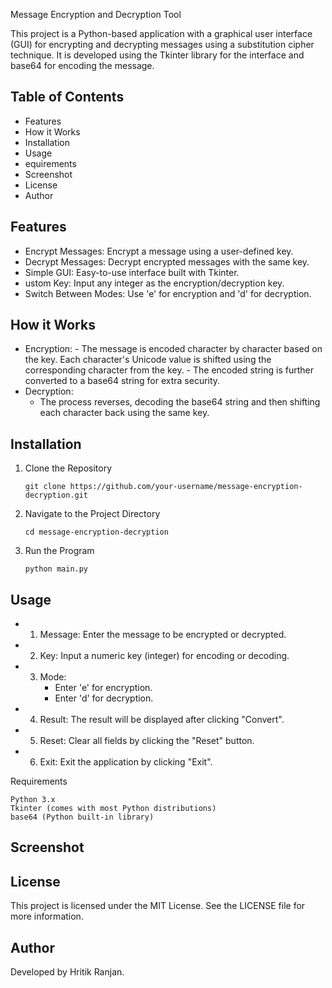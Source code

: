 Message Encryption and Decryption Tool

This project is a Python-based application with a graphical user interface (GUI) for encrypting and decrypting messages using a substitution cipher technique. It is developed using the Tkinter library for the interface and base64 for encoding the message.
## Table of Contents

- Features
- How it Works
- Installation
-  Usage
-  equirements
- Screenshot
- License
- Author

## Features

  - Encrypt Messages: Encrypt a message using a user-defined key.
  - Decrypt Messages: Decrypt encrypted messages with the same key.
  - Simple GUI: Easy-to-use interface built with Tkinter.
  - ustom Key: Input any integer as the encryption/decryption key.
  - Switch Between Modes: Use 'e' for encryption and 'd' for decryption.

## How it Works

 - Encryption:
        - The message is encoded character by character based on the key. Each character's Unicode value is shifted using the corresponding character from the key.
       -  The encoded string is further converted to a base64 string for extra security.
  -  Decryption:
       -  The process reverses, decoding the base64 string and then shifting each character back using the same key.
## Installation
1. Clone the Repository

       git clone https://github.com/your-username/message-encryption-decryption.git

2. Navigate to the Project Directory

       cd message-encryption-decryption

3. Run the Program

       python main.py

## Usage

  - 1. Message: Enter the message to be encrypted or decrypted.
  - 2. Key: Input a numeric key (integer) for encoding or decoding.
  - 3. Mode:
       - Enter 'e' for encryption.
       - Enter 'd' for decryption.
   - 4. Result: The result will be displayed after clicking "Convert".
   - 5. Reset: Clear all fields by clicking the "Reset" button.
   - 6. Exit: Exit the application by clicking "Exit".

Requirements

    Python 3.x
    Tkinter (comes with most Python distributions)
    base64 (Python built-in library)

## Screenshot
## License

This project is licensed under the MIT License. See the LICENSE file for more information.
## Author

Developed by Hritik Ranjan.
